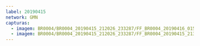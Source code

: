 ```yaml
---
label: 20190415
network: GMN
capturas:
  - imagem: BR0004/BR0004_20190415_212026_233287/FF_BR0004_20190416_015842_745_0073216.fits_maxpixel.jpg
  - imagem: BR0004/BR0004_20190415_212026_233287/FF_BR0004_20190415_213958_097_0020480.fits_maxpixel.jpg
---
```


